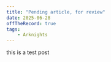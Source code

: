 ```yaml
---
title: "Pending article, for review"
date: 2025-06-28
offTheRecord: true
tags:
    - Arknights
---
```


this is a test post
